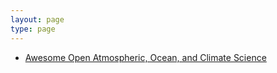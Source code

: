 ```yaml
---
layout: page
type: page
---
```


- [Awesome Open Atmospheric, Ocean, and Climate Science](https://github.com/pangeo-data/awesome-open-climate-science)
